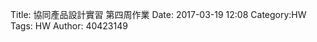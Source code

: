 Title: 協同產品設計實習 第四周作業
Date: 2017-03-19 12:08
Category:HW
Tags: HW
Author: 40423149



<!-- PELICAN_END_SUMMARY -->



